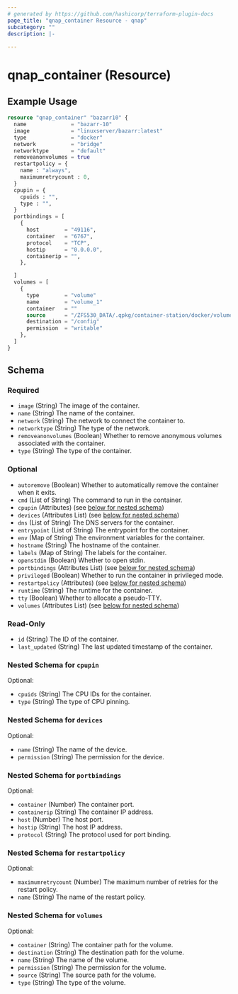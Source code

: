```yaml
---
# generated by https://github.com/hashicorp/terraform-plugin-docs
page_title: "qnap_container Resource - qnap"
subcategory: ""
description: |-
  
---
```


# qnap_container (Resource)



## Example Usage

```terraform
resource "qnap_container" "bazarr10" {
  name              = "bazarr-10"
  image             = "linuxserver/bazarr:latest"
  type              = "docker"
  network           = "bridge"
  networktype       = "default"
  removeanonvolumes = true
  restartpolicy = {
    name : "always",
    maximumretrycount : 0,
  }
  cpupin = {
    cpuids : "",
    type : "",
  }
  portbindings = [
    {
      host        = "49116",
      container   = "6767",
      protocol    = "TCP",
      hostip      = "0.0.0.0",
      containerip = "",
    },

  ]
  volumes = [
    {
      type        = "volume"
      name        = "volume_1"
      container   = ""
      source      = "/ZFS530_DATA/.qpkg/container-station/docker/volumes/volume_1/_data"
      destination = "/config"
      permission  = "writable"
    },
  ]
}
```

<!-- schema generated by tfplugindocs -->
## Schema

### Required

- `image` (String) The image of the container.
- `name` (String) The name of the container.
- `network` (String) The network to connect the container to.
- `networktype` (String) The type of the network.
- `removeanonvolumes` (Boolean) Whether to remove anonymous volumes associated with the container.
- `type` (String) The type of the container.

### Optional

- `autoremove` (Boolean) Whether to automatically remove the container when it exits.
- `cmd` (List of String) The command to run in the container.
- `cpupin` (Attributes) (see [below for nested schema](#nestedatt--cpupin))
- `devices` (Attributes List) (see [below for nested schema](#nestedatt--devices))
- `dns` (List of String) The DNS servers for the container.
- `entrypoint` (List of String) The entrypoint for the container.
- `env` (Map of String) The environment variables for the container.
- `hostname` (String) The hostname of the container.
- `labels` (Map of String) The labels for the container.
- `openstdin` (Boolean) Whether to open stdin.
- `portbindings` (Attributes List) (see [below for nested schema](#nestedatt--portbindings))
- `privileged` (Boolean) Whether to run the container in privileged mode.
- `restartpolicy` (Attributes) (see [below for nested schema](#nestedatt--restartpolicy))
- `runtime` (String) The runtime for the container.
- `tty` (Boolean) Whether to allocate a pseudo-TTY.
- `volumes` (Attributes List) (see [below for nested schema](#nestedatt--volumes))

### Read-Only

- `id` (String) The ID of the container.
- `last_updated` (String) The last updated timestamp of the container.

<a id="nestedatt--cpupin"></a>
### Nested Schema for `cpupin`

Optional:

- `cpuids` (String) The CPU IDs for the container.
- `type` (String) The type of CPU pinning.


<a id="nestedatt--devices"></a>
### Nested Schema for `devices`

Optional:

- `name` (String) The name of the device.
- `permission` (String) The permission for the device.


<a id="nestedatt--portbindings"></a>
### Nested Schema for `portbindings`

Optional:

- `container` (Number) The container port.
- `containerip` (String) The container IP address.
- `host` (Number) The host port.
- `hostip` (String) The host IP address.
- `protocol` (String) The protocol used for port binding.


<a id="nestedatt--restartpolicy"></a>
### Nested Schema for `restartpolicy`

Optional:

- `maximumretrycount` (Number) The maximum number of retries for the restart policy.
- `name` (String) The name of the restart policy.


<a id="nestedatt--volumes"></a>
### Nested Schema for `volumes`

Optional:

- `container` (String) The container path for the volume.
- `destination` (String) The destination path for the volume.
- `name` (String) The name of the volume.
- `permission` (String) The permission for the volume.
- `source` (String) The source path for the volume.
- `type` (String) The type of the volume.
